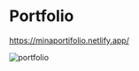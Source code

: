 # Portfolio
https://minaportifolio.netlify.app/

![portfolio](https://github.com/l0o0gy/Portfolio/assets/157888684/bfab2fe7-64a3-41a9-92b9-273d0f5d1228)
